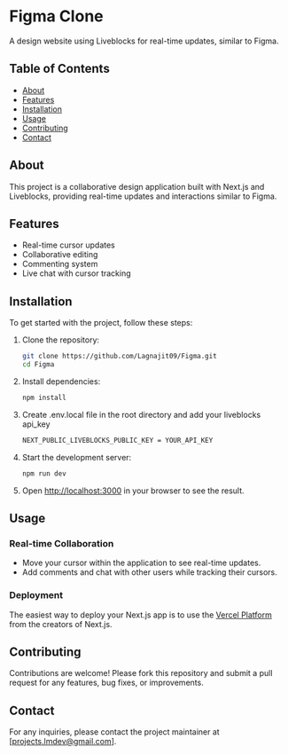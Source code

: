 # Figma Clone

A design website using Liveblocks for real-time updates, similar to Figma.

## Table of Contents

- [About](#about)
- [Features](#features)
- [Installation](#installation)
- [Usage](#usage)
- [Contributing](#contributing)
- [Contact](#contact)

## About

This project is a collaborative design application built with Next.js and Liveblocks, providing real-time updates and interactions similar to Figma.

## Features

- Real-time cursor updates
- Collaborative editing
- Commenting system
- Live chat with cursor tracking

## Installation

To get started with the project, follow these steps:

1. Clone the repository:

   ```sh
   git clone https://github.com/Lagnajit09/Figma.git
   cd Figma
   ```

2. Install dependencies:

   ```sh
   npm install
   ```

3. Create .env.local file in the root directory and add your liveblocks api_key

   ```sh
   NEXT_PUBLIC_LIVEBLOCKS_PUBLIC_KEY = YOUR_API_KEY
   ```

4. Start the development server:

   ```sh
   npm run dev
   ```

5. Open [http://localhost:3000](http://localhost:3000) in your browser to see the result.

## Usage

### Real-time Collaboration

- Move your cursor within the application to see real-time updates.
- Add comments and chat with other users while tracking their cursors.

### Deployment

The easiest way to deploy your Next.js app is to use the [Vercel Platform](https://vercel.com) from the creators of Next.js.

## Contributing

Contributions are welcome! Please fork this repository and submit a pull request for any features, bug fixes, or improvements.

## Contact

For any inquiries, please contact the project maintainer at [projects.lmdev@gmail.com].
